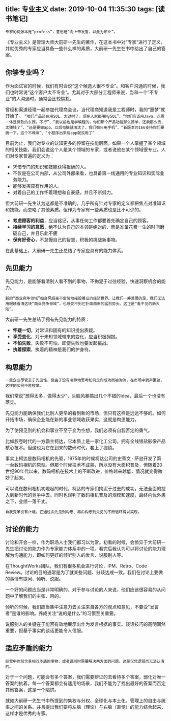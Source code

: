 title: 专业主义
date: 2019-10-04 11:35:30
tags: [读书笔记]
---

`专家的词源本是“profess”，意思是“向上帝发誓，以此为职业”。`

《专业主义》是管理大师大前研一先生的著作，在这本书中对“专家”进行了定义。并就优秀的专家应当具备一些什么样的素质，大前研一先生在书中给出了自己的答案。

## 你够专业吗？
作为面试官的时候，我们有时会说“这个候选人很不专业”。和客户沟通的时候，我们也时常说“这个客户太不专业”。尤其对于大部分工程师来说，当和一个“不专业”的人沟通时，通常会比较尴尬。

曾经和渠道经理一起参加代理商会议，当代理商知道我是工程师时，我的“噩梦”就开始了。
`“咱们产品还在用SQL，太过时了，现在人家都用MySQL”、“你们应该用Java，点恩一体是微软的东西，不行”、“我以前也是学编程的，你们那个产品功能那么简单，还卖那么贵，太赚钱了”、“还是要做app，以后电脑就淘汰了，我们都只用手机”、“新版本的IE6支持你们要搞一下，这个不难嘛”、“小程序出来后app就没用了”`

目前为止，我们对专业的认知更多的停留在技能层面。如果一个人掌握了某个领域的相关技能，我们会说这个人是某个领域的专家，或者说他在某个领域很专业。人们对专家普遍的定义为：
* 凭借专门的知识和技能获得报酬的人。
* 不仅是在公司内部，从公司外部来看，也具备第一线通用的专业知识和实际业务能力。
* 能够发挥应有作用的人。
* 对着自己的工作怀着理想和自豪感，并且不断努力。

但大前研一先生认为这都是不准确的。几乎所有针对专家的定义都把焦点对准知识和技能，而忽略了其他素质。但作为专家有一些素质也是比不可少的。
* **考虑顾客的利益**，应当铭记，从事任何工作都要首先确定自己的顾客。
* **持续学习的意愿**，绝不认为自己的本领是绝对的，而是准备花费一生的时间磨砺自己，并且乐此不疲
* **保有好奇心**，不怠慢自己的智慧，积极的挑战新事物。

在此基础上，大前研一先生还总结了专家应具有的能力体系。

## 先见能力
先见能力，是能够看清别人看不到的事物，不拘泥于过往经验，快速洞察机会的能力。

`新的“商业竞争领域”如台风般毫不留情地摧毁着旧的经济世界。让我们一筹莫展的是，我们无法用眼睛看清这块“商业竞争领域”，也感受不到它扑面而来的猛烈势头。这正是“看不见的新大陆”。`

大前研一先生总结了拥有先见能力的特质：
* **怀疑一切**，对常识和固有的知识提出质疑。
* **享受变化**，对于未知领域带来的变化，应当积极拥抱。
* **不怕失败**，失败不可怕，即使失败也要发起挑战。
* **执着探索**，执着的精神是我们的护身符。

## 构思能力
`一些企业尽管富于先见性，但由于没有冷静地思考如何走向成功而被淘汰，在市场中销声匿迹，这样的实例不胜枚举。`

我们常说“想得太多，做得太少”，头脑风暴搞出几个不错的idea，最后一个也没有落实。

先见能力能确保我们比别人更早的看到新的市场，但只有这样是远远不够的。如何开拓市场，确保企业能在新的事业领域收获果实，这就是构思能力。

为了使预见到的机会和事业不至于变为空想，我们必须有自我否定的勇气。

比如胶卷时代的一方霸主柯达，它本质上是一家化工公司，拥有全线银盐影像产品核心技术。但这也为它在到来的数码时代，套上了枷锁。

事实上柯达是数码相机的先驱，1975年的时候柯达公司的史蒂文 · 萨逊开发了第一台数码相机的原型。但那个时候技术不成熟，所以没有大面积普及，但随着20世纪90年代以来，数码相机在技术上的不断改进，价格越来越低，情况就变得微妙了起来。

可以说在数码相机初崛起的时代，柯达的专家们拘泥于过去的成功，无法全面的投入到新时代的竞争中去。同时也误判了数码相机普及的规模和速度，最终内忧外患之下，业绩一落千丈。

`自我变革没有止境，它通过由先见到构思、再由构思到先见的不断循环得以实现。`

## 讨论的能力
讨论和开会一样，作为职场人士我们都习以为常。初看的时候，会惊异于大前研一先生把讨论的能力作为专家能力体系中的一项。看完后我认为可以将讨论的能力理解为沟通能力，即如何更好的倾听别人的发言、说服别人等。

在ThoughtWorks团队，我们有很多机会进行讨论，IPM、Retro、Code Review。讨论的目的通常是为了就某些问题、分歧达成一致。我们在讨论上要做的事情有提问、倾听、说服。

一个好的问题应当是非常明确的，对于参与讨论的人来说，他们应该很容易的从问题中了解我们的主张、目的。

倾听的时候，我们应当集中注意力去关注来自各方的观点和意见，不要受“发言者”是谁的影响。养成关注“说的是什么”的习惯至关重要。

说服别人的关键在于能否有效地展示出作为发言根据的事实。谈话技巧的高明固然重要，但基于事实的谈话更能令人信服。

## 适应矛盾的能力
`经营中也包含着相互矛盾的事物，或者说同时需要解决两方面的问题。这是仅凭逻辑而无法认清的。`

对于一个问题，可能会有多个答案，我们需要辩证的去看待多个答案，弱化对唯一答案的执着。每一个答案都会有适用的场景，我们不能为了找出最好的答案而否定其他答案，这是一个陷阱。

就如大前研一先生书中所提到的集权与分权、全球化与本土化、管理上的自由与统率之间的关系。并且提出我们要将左脑（理论）与右脑（直觉）的能力结合起来，这样才是优秀的专家。




